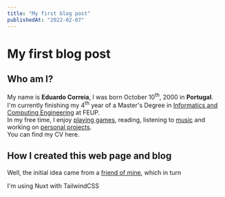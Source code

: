 ```yaml
---
title: "My first blog post"
publishedAt: "2022-02-07"
---
```


# My first blog post

## Who am I?

My name is **Eduardo Correia**, I was born October 10<sup>th</sup>, 2000 in **Portugal**.  
I'm currently finishing my 4<sup>th</sup> year of a Master's Degree
in [Informatics and Computing Engineering](https://sigarra.up.pt/feup/en/CUR_GERAL.CUR_VIEW?pv_curso_id=742) at FEUP.  
In my free time, I enjoy [playing games](/games), reading, listening to [music](/music) and working
on [personal projects](/projects).  
You can find my CV here.

## How I created this web page and blog

Well, the initial idea came from a [friend of mine](https://joaocosta.dev/), which in turn

I'm using Nuxt with TailwindCSS